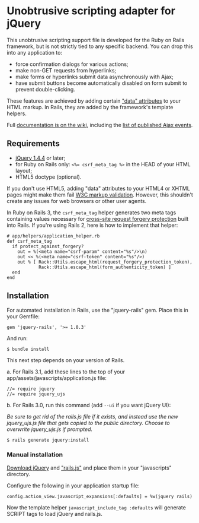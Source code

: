 Unobtrusive scripting adapter for jQuery
========================================

This unobtrusive scripting support file is developed for the Ruby on Rails framework, but is not strictly tied to any specific backend. You can drop this into any application to:

- force confirmation dialogs for various actions;
- make non-GET requests from hyperlinks;
- make forms or hyperlinks submit data asynchronously with Ajax;
- have submit buttons become automatically disabled on form submit to prevent double-clicking.

These features are achieved by adding certain ["data" attributes][data] to your HTML markup. In Rails, they are added by the framework's template helpers.

Full [documentation is on the wiki][wiki], including the [list of published Ajax events][events].

Requirements
------------

- [jQuery 1.4.4][jquery] or later;
- for Ruby on Rails only: `<%= csrf_meta_tag %>` in the HEAD of your HTML layout;
- HTML5 doctype (optional).

If you don't use HTML5, adding "data" attributes to your HTML4 or XHTML pages might make them fail [W3C markup validation][validator]. However, this shouldn't create any issues for web browsers or other user agents.

In Ruby on Rails 3, the `csrf_meta_tag` helper generates two meta tags containing values necessary for [cross-site request forgery protection][csrf] built into Rails. If you're using Rails 2, here is how to implement that helper:

    # app/helpers/application_helper.rb
    def csrf_meta_tag
      if protect_against_forgery?
        out = %(<meta name="csrf-param" content="%s"/>\n)
        out << %(<meta name="csrf-token" content="%s"/>)
        out % [ Rack::Utils.escape_html(request_forgery_protection_token),
                Rack::Utils.escape_html(form_authenticity_token) ]
      end
    end

Installation
------------

For automated installation in Rails, use the "jquery-rails" gem. Place this in your Gemfile:

    gem 'jquery-rails', '>= 1.0.3'

And run:

    $ bundle install

This next step depends on your version of Rails.

a. For Rails 3.1, add these lines to the top of your app/assets/javascripts/application.js file:

    //= require jquery
    //= require jquery_ujs

b. For Rails 3.0, run this command (add `--ui` if you want jQuery UI):

*Be sure to get rid of the rails.js file if it exists, and instead use
the new jquery_ujs.js file that gets copied to the public directory.
Choose to overwrite jquery_ujs.js if prompted.*

    $ rails generate jquery:install


### Manual installation

[Download jQuery][jquery] and ["rails.js"][adapter] and place them in your "javascripts" directory.

Configure the following in your application startup file:

    config.action_view.javascript_expansions[:defaults] = %w(jquery rails)

Now the template helper `javascript_include_tag :defaults` will generate SCRIPT tags to load jQuery and rails.js.


[data]: http://dev.w3.org/html5/spec/elements.html#embedding-custom-non-visible-data-with-the-data-attributes "Embedding custom non-visible data with the data-* attributes"
[wiki]: https://github.com/rails/jquery-ujs/wiki
[events]: https://github.com/rails/jquery-ujs/wiki/ajax
[jquery]: http://docs.jquery.com/Downloading_jQuery
[validator]: http://validator.w3.org/
[csrf]: http://api.rubyonrails.org/classes/ActionController/RequestForgeryProtection.html
[adapter]: https://github.com/rails/jquery-ujs/raw/master/src/rails.js
